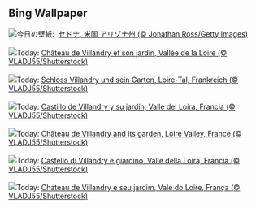 ## Bing Wallpaper
![](https://www.bing.com/th?id=OHR.SedonaSunset_JA-JP5059075419_UHD.jpg&w=1000)今日の壁紙: &nbsp;[セドナ, 米国 アリゾナ州 (© Jonathan Ross/Getty Images)](https://www.bing.com/th?id=OHR.SedonaSunset_JA-JP5059075419_UHD.jpg)
<br><br/>
![](https://www.bing.com/th?id=OHR.VillandryGarden_FR-FR9767496581_UHD.jpg&w=1000)Today: [Château de Villandry et son jardin, Vallée de la Loire (© VLADJ55/Shutterstock)](https://www.bing.com/th?id=OHR.VillandryGarden_FR-FR9767496581_UHD.jpg)
<br><br/>
![](https://www.bing.com/th?id=OHR.VillandryGarden_DE-DE6626045641_UHD.jpg&w=1000)Today: [Schloss Villandry und sein Garten, Loire-Tal, Frankreich (© VLADJ55/Shutterstock)](https://www.bing.com/th?id=OHR.VillandryGarden_DE-DE6626045641_UHD.jpg)
<br><br/>
![](https://www.bing.com/th?id=OHR.VillandryGarden_ES-ES0802817383_UHD.jpg&w=1000)Today: [Castillo de Villandry y su jardín, Valle del Loira, Francia (© VLADJ55/Shutterstock)](https://www.bing.com/th?id=OHR.VillandryGarden_ES-ES0802817383_UHD.jpg)
<br><br/>
![](https://www.bing.com/th?id=OHR.VillandryGarden_EN-GB7083830994_UHD.jpg&w=1000)Today: [Château de Villandry and its garden, Loire Valley, France (© VLADJ55/Shutterstock)](https://www.bing.com/th?id=OHR.VillandryGarden_EN-GB7083830994_UHD.jpg)
<br><br/>
![](https://www.bing.com/th?id=OHR.VillandryGarden_IT-IT7596299422_UHD.jpg&w=1000)Today: [Castello di Villandry e giardino, Valle della Loira, Francia (© VLADJ55/Shutterstock)](https://www.bing.com/th?id=OHR.VillandryGarden_IT-IT7596299422_UHD.jpg)
<br><br/>
![](https://www.bing.com/th?id=OHR.VillandryGarden_PT-BR8698616986_UHD.jpg&w=1000)Today: [Chateau de Villandry e seu jardim, Vale do Loire, França (© VLADJ55/Shutterstock)](https://www.bing.com/th?id=OHR.VillandryGarden_PT-BR8698616986_UHD.jpg)
<br><br/>

